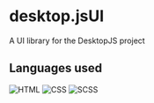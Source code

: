 # desktop.jsUI

A UI library for the DesktopJS project

## Languages used
![HTML](https://img.shields.io/static/v1?label=%20&message=HTML&color=%23E34F26&labelColor=%23ff000000&logo=HTML5)
![CSS](https://img.shields.io/static/v1?label=%20&message=CSS&color=%231572B6&labelColor=%23ff000000&logo=Css3&logoColor=%231572B6)
![SCSS](https://img.shields.io/static/v1?label=%20&message=SASS&color=%23CC6699&labelColor=%23ff000000&logo=sass)
